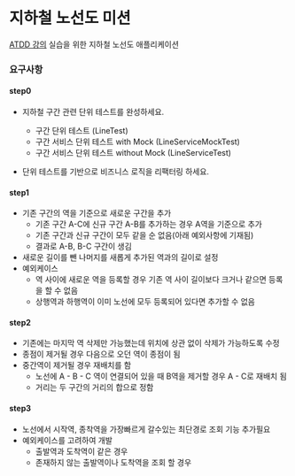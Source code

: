 # 지하철 노선도 미션
[ATDD 강의](https://edu.nextstep.camp/c/R89PYi5H) 실습을 위한 지하철 노선도 애플리케이션

### 요구사항
#### step0

 - 지하철 구간 관련 단위 테스트를 완성하세요.
    - 구간 단위 테스트 (LineTest)
    - 구간 서비스 단위 테스트 with Mock (LineServiceMockTest)
    - 구간 서비스 단위 테스트 without Mock (LineServiceTest)
  

 - 단위 테스트를 기반으로 비즈니스 로직을 리팩터링 하세요.


#### step1
 - 기존 구간의 역을 기준으로 새로운 구간을 추가 
   - 기존 구간 A-C에 신규 구간 A-B를 추가하는 경우 A역을 기준으로 추가 
   - 기존 구간과 신규 구간이 모두 같을 순 없음(아래 예외사항에 기재됨)
   - 결과로 A-B, B-C 구간이 생김
 - 새로운 길이를 뺀 나머지를 새롭게 추가된 역과의 길이로 설정
 - 예외케이스
   - 역 사이에 새로운 역을 등록할 경우 기존 역 사이 길이보다 크거나 같으면 등록을 할 수 없음
   - 상행역과 하행역이 이미 노선에 모두 등록되어 있다면 추가할 수 없음


#### step2
 - 기존에는 마지막 역 삭제만 가능했는데 위치에 상관 없이 삭제가 가능하도록 수정
 - 종점이 제거될 경우 다음으로 오던 역이 종점이 됨
 - 중간역이 제거될 경우 재배치를 함
   - 노선에 A - B - C 역이 연결되어 있을 때 B역을 제거할 경우 A - C로 재배치 됨
   - 거리는 두 구간의 거리의 합으로 정함


#### step3
 - 노선에서 시작역, 종착역을 가장빠르게 갈수있는 최단경로 조회 기능 추가필요
 - 예외케이스를 고려하여 개발
   - 출발역과 도착역이 같은 경우
   - 존재하지 않는 출발역이나 도착역을 조회 할 경우